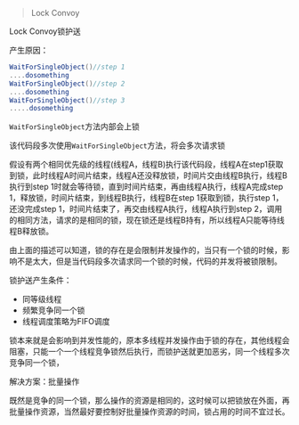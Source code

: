 >Lock Convoy

Lock Convoy锁护送

产生原因：

```csharp
WaitForSingleObject()//step 1
....dosomething
WaitForSingleObject()//step 2
....dosomething
WaitForSingleObject()//step 3
.....dosomething
```

`WaitForSingleObject`方法内部会上锁

该代码段多次使用`WaitForSingleObject`方法，将会多次请求锁

假设有两个相同优先级的线程(线程A，线程B)执行该代码段，线程A在step1获取到锁，此时线程A时间片结束，线程A还没释放锁，时间片交由线程B执行，线程B执行到step 1时就会等待锁，直到时间片结束，再由线程A执行，线程A完成step 1，释放锁，时间片结束，到线程B执行，线程B在step 1获取到锁，执行step 1，还没完成step 1，时间片结束了，再交由线程A执行，线程A执行到step 2，调用的相同方法，请求的是相同的锁，现在锁还是线程B持有，所以线程A只能等待线程B释放锁。

由上面的描述可以知道，锁的存在是会限制并发操作的，当只有一个锁的时候，影响不是太大，但是当代码段多次请求同一个锁的时候，代码的并发将被锁限制。

锁护送产生条件：

* 同等级线程
* 频繁竞争同一个锁
* 线程调度策略为FIFO调度


锁本来就是会影响到并发性能的，原本多线程并发操作由于锁的存在，其他线程会阻塞，只能一个一个线程竞争锁然后执行，而锁护送就更加恶劣，同一个线程多次竞争同一个锁，

解决方案：批量操作

既然是竞争的同一个锁，那么操作的资源是相同的，这时候可以把锁放在外面，再批量操作资源，当然最好要控制好批量操作资源的时间，锁占用的时间不宜过长。



